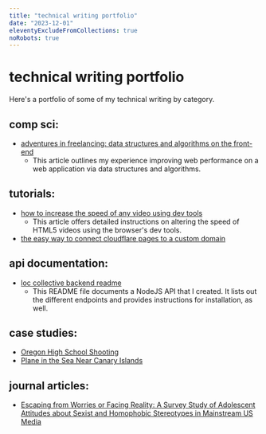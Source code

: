 ```yaml
---
title: "technical writing portfolio"
date: "2023-12-01"
eleventyExcludeFromCollections: true
noRobots: true
---
```


# technical writing portfolio

Here's a portfolio of some of my technical writing by category.

## comp sci:

- [adventures in freelancing: data structures and algorithms on the front-end](https://decembergarnetsmith.com/2023/12/04/adventures-in-freelancing-data-structures-and-algorithms-on-the-front-end/)
  - This article outlines my experience improving web performance on a web application via data structures and algorithms.

## tutorials:

- [how to increase the speed of any video using dev tools](https://decembergarnetsmith.com/2023/10/02/how-to-increase-the-speed-of-any-video/)
  - This article offers detailed instructions on altering the speed of HTML5 videos using the browser's dev tools.
- [the easy way to connect cloudflare pages to a custom domain](/the-easy-way-to-connect-cloudflare-pages-to-a-custom-domain)

## api documentation:

- [loc collective backend readme](https://github.com/garnetred/loc-collective-backend#readme)
  - This README file documents a NodeJS API that I created. It lists out the different endpoints and provides instructions for installation, as well.

## case studies:

- [Oregon High School Shooting](/technical-writing-portfolio/oregon-high-school-shooting)
- [Plane in the Sea Near Canary Islands](/technical-writing-portfolio/plane-in-the-sea-near-canary-islands)

## journal articles:

- <a href="https://www.nordicom.gu.se/sites/default/files/kapitel-pdf/19_charmaraman_et_al.pdf" target="_blank">Escaping from Worries or Facing Reality: A Survey Study of Adolescent Attitudes about Sexist and Homophobic Stereotypes in Mainstream US Media</a>
